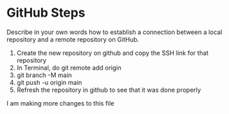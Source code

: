 # GitHub Steps

Describe in your own words how to establish a connection between a local repository and a remote repository on GitHub.

1. Create the new repository on github and copy the SSH link for that repository
2. In Terminal, do git remote add origin <link>
3. git branch -M main
4. git push -u origin main
5. Refresh the repository in github to see that it was done properly

I am making more changes to this file
